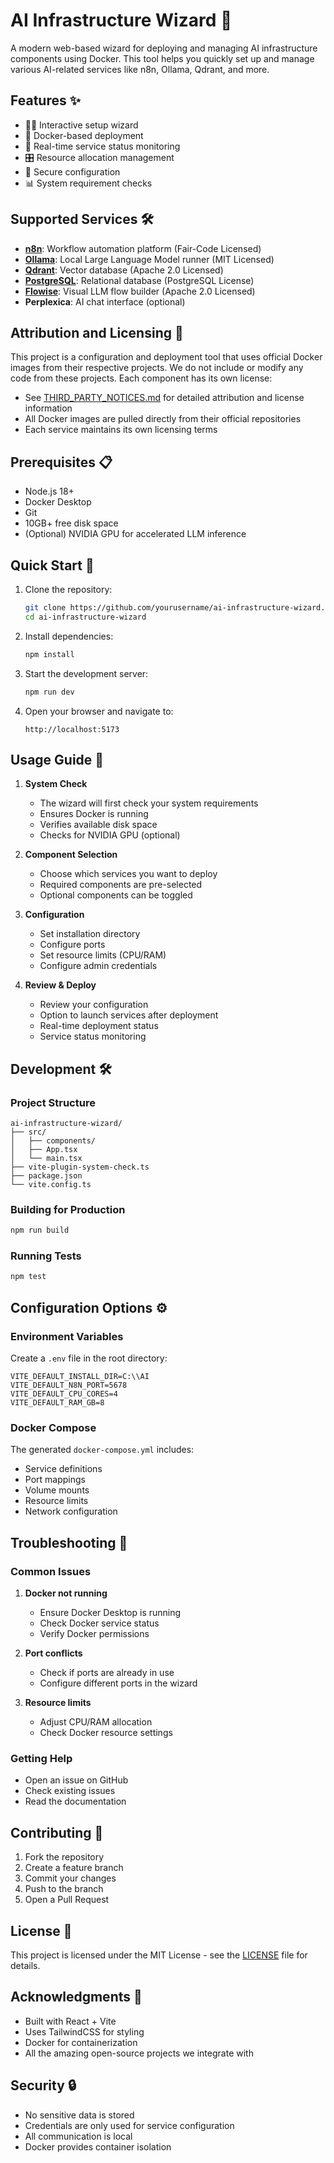 # AI Infrastructure Wizard 🚀

A modern web-based wizard for deploying and managing AI infrastructure components using Docker. This tool helps you quickly set up and manage various AI-related services like n8n, Ollama, Qdrant, and more.

## Features ✨

- 🧙‍♂️ Interactive setup wizard
- 🐳 Docker-based deployment
- 🔄 Real-time service status monitoring
- 🎛️ Resource allocation management
- 🔐 Secure configuration
- 📊 System requirement checks

## Supported Services 🛠️

- **[n8n](https://n8n.io/)**: Workflow automation platform (Fair-Code Licensed)
- **[Ollama](https://ollama.ai/)**: Local Large Language Model runner (MIT Licensed)
- **[Qdrant](https://qdrant.tech/)**: Vector database (Apache 2.0 Licensed)
- **[PostgreSQL](https://www.postgresql.org/)**: Relational database (PostgreSQL License)
- **[Flowise](https://flowiseai.com/)**: Visual LLM flow builder (Apache 2.0 Licensed)
- **Perplexica**: AI chat interface (optional)

## Attribution and Licensing 📜

This project is a configuration and deployment tool that uses official Docker images from their respective projects. We do not include or modify any code from these projects. Each component has its own license:

- See [THIRD_PARTY_NOTICES.md](THIRD_PARTY_NOTICES.md) for detailed attribution and license information
- All Docker images are pulled directly from their official repositories
- Each service maintains its own licensing terms

## Prerequisites 📋

- Node.js 18+
- Docker Desktop
- Git
- 10GB+ free disk space
- (Optional) NVIDIA GPU for accelerated LLM inference

## Quick Start 🚀

1. Clone the repository:
   ```bash
   git clone https://github.com/yourusername/ai-infrastructure-wizard.git
   cd ai-infrastructure-wizard
   ```

2. Install dependencies:
   ```bash
   npm install
   ```

3. Start the development server:
   ```bash
   npm run dev
   ```

4. Open your browser and navigate to:
   ```
   http://localhost:5173
   ```

## Usage Guide 📖

1. **System Check**
   - The wizard will first check your system requirements
   - Ensures Docker is running
   - Verifies available disk space
   - Checks for NVIDIA GPU (optional)

2. **Component Selection**
   - Choose which services you want to deploy
   - Required components are pre-selected
   - Optional components can be toggled

3. **Configuration**
   - Set installation directory
   - Configure ports
   - Set resource limits (CPU/RAM)
   - Configure admin credentials

4. **Review & Deploy**
   - Review your configuration
   - Option to launch services after deployment
   - Real-time deployment status
   - Service status monitoring

## Development 🛠️

### Project Structure
```
ai-infrastructure-wizard/
├── src/
│   ├── components/
│   ├── App.tsx
│   └── main.tsx
├── vite-plugin-system-check.ts
├── package.json
└── vite.config.ts
```

### Building for Production
```bash
npm run build
```

### Running Tests
```bash
npm test
```

## Configuration Options ⚙️

### Environment Variables
Create a `.env` file in the root directory:
```env
VITE_DEFAULT_INSTALL_DIR=C:\\AI
VITE_DEFAULT_N8N_PORT=5678
VITE_DEFAULT_CPU_CORES=4
VITE_DEFAULT_RAM_GB=8
```

### Docker Compose
The generated `docker-compose.yml` includes:
- Service definitions
- Port mappings
- Volume mounts
- Resource limits
- Network configuration

## Troubleshooting 🔧

### Common Issues

1. **Docker not running**
   - Ensure Docker Desktop is running
   - Check Docker service status
   - Verify Docker permissions

2. **Port conflicts**
   - Check if ports are already in use
   - Configure different ports in the wizard

3. **Resource limits**
   - Adjust CPU/RAM allocation
   - Check Docker resource settings

### Getting Help
- Open an issue on GitHub
- Check existing issues
- Read the documentation

## Contributing 🤝

1. Fork the repository
2. Create a feature branch
3. Commit your changes
4. Push to the branch
5. Open a Pull Request

## License 📄

This project is licensed under the MIT License - see the [LICENSE](LICENSE) file for details.

## Acknowledgments 🙏

- Built with React + Vite
- Uses TailwindCSS for styling
- Docker for containerization
- All the amazing open-source projects we integrate with

## Security 🔒

- No sensitive data is stored
- Credentials are only used for service configuration
- All communication is local
- Docker provides container isolation
